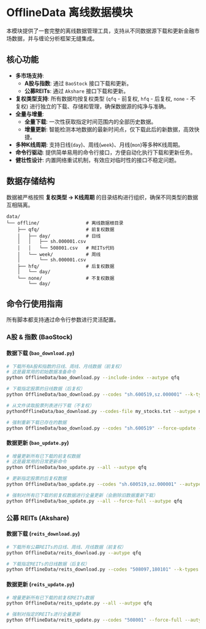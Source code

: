# OfflineData 离线数据模块

本模块提供了一套完整的离线数据管理工具，支持从不同数据源下载和更新金融市场数据，并与缠论分析框架无缝集成。

## 核心功能

- **多市场支持**:
  - **A股与指数**: 通过 `BaoStock` 接口下载和更新。
  - **公募REITs**: 通过 `Akshare` 接口下载和更新。
- **复权类型支持**: 所有数据均按复权类型 (`qfq` - 前复权, `hfq` - 后复权, `none` - 不复权) 进行独立的下载、存储和管理，确保数据源的纯净与准确。
- **全量与增量**:
  - **全量下载**: 一次性获取指定时间范围内的全部历史数据。
  - **增量更新**: 智能检测本地数据的最新时间点，仅下载此后的新数据，高效快捷。
- **多种K线周期**: 支持日线(`day`)、周线(`week`)、月线(`mon`)等多种K线周期。
- **命令行驱动**: 提供简单易用的命令行接口，方便自动化执行下载和更新任务。
- **健壮性设计**: 内置网络重试机制，有效应对临时性的接口不稳定问题。

## 数据存储结构

数据被严格按照 **复权类型 -> K线周期** 的目录结构进行组织，确保不同类型的数据互相隔离。

```
data/
└── offline/                 # 离线数据根目录
    ├── qfq/                 # 前复权数据
    │   ├── day/             # 日线
    │   │   ├── sh.000001.csv
    │   │   └── 508001.csv   # REITs代码
    │   └── week/            # 周线
    │       └── sh.000001.csv
    ├── hfq/                 # 后复权数据
    │   └── day/
    └── none/                # 不复权数据
        └── day/
```

## 命令行使用指南

所有脚本都支持通过命令行参数进行灵活配置。

### A股 & 指数 (BaoStock)

#### 数据下载 (`bao_download.py`)

```bash
# 下载所有A股和指数的日线、周线、月线数据（前复权）
# 这是最常用的初始数据准备命令
python OfflineData/bao_download.py --include-index --autype qfq

# 下载指定股票的日线数据（后复权）
python OfflineData/bao_download.py --codes "sh.600519,sz.000001" --k-types day --autype hfq

# 从文件读取股票列表进行下载（不复权）
pythonOfflineData/bao_download.py --codes-file my_stocks.txt --autype none

# 强制重新下载已存在的数据
python OfflineData/bao_download.py --codes "sh.600519" --force-update --autype qfq
```

#### 数据更新 (`bao_update.py`)

```bash
# 增量更新所有已下载的前复权数据
# 这是最常用的日常更新命令
python OfflineData/bao_update.py --all --autype qfq

# 更新指定股票的后复权数据
python OfflineData/bao_update.py --codes "sh.600519,sz.000001" --autype hfq

# 强制对所有已下载的前复权数据进行全量更新（会删除旧数据重新下载）
python OfflineData/bao_update.py --all --force-full --autype qfq
```

### 公募 REITs (Akshare)

#### 数据下载 (`reits_download.py`)

```bash
# 下载所有公募REITs的日线、周线、月线数据（前复权）
python OfflineData/reits_download.py --autype qfq

# 下载指定REITs的日线数据（后复权）
python OfflineData/reits_download.py --codes "508097,180101" --k-types day week mon --autype none
```

#### 数据更新 (`reits_update.py`)

```bash
# 增量更新所有已下载的前复权REITs数据
python OfflineData/reits_update.py --all --autype qfq

# 强制对指定的REITs进行全量更新
python OfflineData/reits_update.py --codes "508001" --force-full --autype qfq
